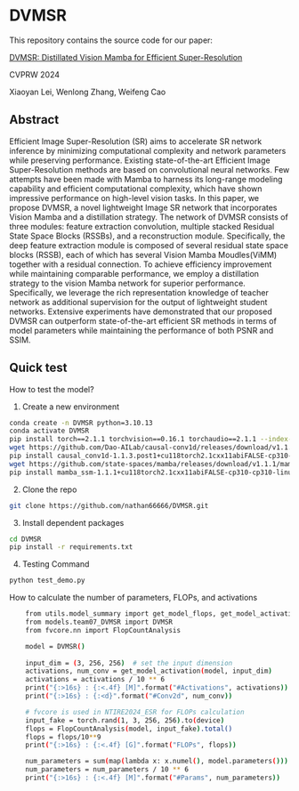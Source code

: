 # DVMSR
This repository contains the source code for our paper:

[DVMSR: Distillated Vision Mamba for Efficient Super-Resolution](https://arxiv.org/abs/2405.03008)

CVPRW 2024

Xiaoyan Lei, Wenlong Zhang, Weifeng Cao

## Abstract
Efficient Image Super-Resolution (SR) aims to accelerate SR network inference by minimizing computational complexity and network parameters while preserving performance. Existing state-of-the-art Efficient Image Super-Resolution methods are based on convolutional neural networks. Few attempts have been made with Mamba to harness its long-range modeling capability and efficient computational complexity, which have shown impressive performance on high-level vision tasks. In this paper, we propose DVMSR, a novel lightweight Image SR network that incorporates Vision Mamba and a distillation strategy. The network of DVMSR consists of three modules: feature extraction convolution, multiple stacked Residual State Space Blocks (RSSBs), and a reconstruction module. Specifically, the deep feature extraction module is composed of several residual state space blocks (RSSB), each of which has several Vision Mamba Moudles(ViMM) together with a residual connection. To achieve efficiency improvement while maintaining comparable performance, we employ a distillation strategy to the vision Mamba network for superior performance. Specifically, we leverage the rich representation knowledge of teacher network as additional supervision for the output of lightweight student networks. Extensive experiments have demonstrated that our proposed DVMSR can outperform state-of-the-art efficient SR methods in terms of model parameters while maintaining the performance of both PSNR and SSIM.

## Quick test
How to test the model?
1. Create a new environment
   
```bash
conda create -n DVMSR python=3.10.13
conda activate DVMSR
pip install torch==2.1.1 torchvision==0.16.1 torchaudio==2.1.1 --index-url https://download.pytorch.org/whl/cu118
wget https://github.com/Dao-AILab/causal-conv1d/releases/download/v1.1.3.post1/causal_conv1d-1.1.3.post1+cu118torch2.1cxx11abiFALSE-cp310-cp310-linux_x86_64.whl
pip install causal_conv1d-1.1.3.post1+cu118torch2.1cxx11abiFALSE-cp310-cp310-linux_x86_64.whl
wget https://github.com/state-spaces/mamba/releases/download/v1.1.1/mamba_ssm-1.1.1+cu118torch2.1cxx11abiFALSE-cp310-cp310-linux_x86_64.whl
pip install mamba_ssm-1.1.1+cu118torch2.1cxx11abiFALSE-cp310-cp310-linux_x86_64.whl 
```


2. Clone the repo
```bash
git clone https://github.com/nathan66666/DVMSR.git
```

3. Install dependent packages
```bash
cd DVMSR
pip install -r requirements.txt
```
4. Testing Command
```bash
python test_demo.py
```

How to calculate the number of parameters, FLOPs, and activations

```bash
    from utils.model_summary import get_model_flops, get_model_activation
    from models.team07_DVMSR import DVMSR
    from fvcore.nn import FlopCountAnalysis

    model = DVMSR()
    
    input_dim = (3, 256, 256)  # set the input dimension
    activations, num_conv = get_model_activation(model, input_dim)
    activations = activations / 10 ** 6
    print("{:>16s} : {:<.4f} [M]".format("#Activations", activations))
    print("{:>16s} : {:<d}".format("#Conv2d", num_conv))

    # fvcore is used in NTIRE2024_ESR for FLOPs calculation
    input_fake = torch.rand(1, 3, 256, 256).to(device)
    flops = FlopCountAnalysis(model, input_fake).total()
    flops = flops/10**9
    print("{:>16s} : {:<.4f} [G]".format("FLOPs", flops))

    num_parameters = sum(map(lambda x: x.numel(), model.parameters()))
    num_parameters = num_parameters / 10 ** 6
    print("{:>16s} : {:<.4f} [M]".format("#Params", num_parameters))
```
